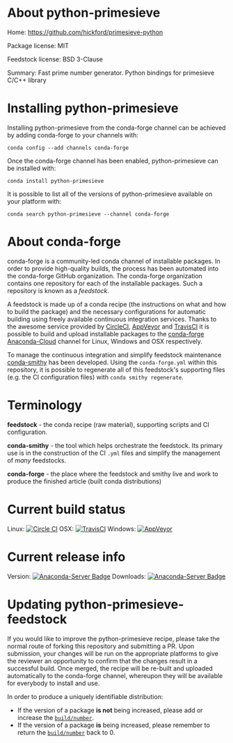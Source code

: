 About python-primesieve
=======================

Home: https://github.com/hickford/primesieve-python

Package license: MIT

Feedstock license: BSD 3-Clause

Summary: Fast prime number generator. Python bindings for primesieve C/C++ library



Installing python-primesieve
============================

Installing python-primesieve from the conda-forge channel can be achieved by adding conda-forge to your channels with:

```
conda config --add channels conda-forge
```

Once the conda-forge channel has been enabled, python-primesieve can be installed with:

```
conda install python-primesieve
```

It is possible to list all of the versions of python-primesieve available on your platform with:

```
conda search python-primesieve --channel conda-forge
```


About conda-forge
=================

conda-forge is a community-led conda channel of installable packages.
In order to provide high-quality builds, the process has been automated into the
conda-forge GitHub organization. The conda-forge organization contains one repository 
for each of the installable packages. Such a repository is known as a *feedstock*.

A feedstock is made up of a conda recipe (the instructions on what and how to build
the package) and the necessary configurations for automatic building using freely
available continuous integration services. Thanks to the awesome service provided by
[CircleCI](https://circleci.com/), [AppVeyor](http://www.appveyor.com/)
and [TravisCI](https://travis-ci.org/) it is possible to build and upload installable
packages to the [conda-forge](https://anaconda.org/conda-forge)
[Anaconda-Cloud](http://docs.anaconda.org/) channel for Linux, Windows and OSX respectively.

To manage the continuous integration and simplify feedstock maintenance
[conda-smithy](http://github.com/conda-forge/conda-smithy) has been developed.
Using the ``conda-forge.yml`` within this repository, it is possible to regenerate all of
this feedstock's supporting files (e.g. the CI configuration files) with ``conda smithy regenerate``.


Terminology
===========

**feedstock** - the conda recipe (raw material), supporting scripts and CI configuration.

**conda-smithy** - the tool which helps orchestrate the feedstock.
                   Its primary use is in the construction of the CI ``.yml`` files
                   and simplify the management of *many* feedstocks.

**conda-forge** - the place where the feedstock and smithy live and work to
                  produce the finished article (built conda distributions)

Current build status
====================
Linux: [![Circle CI](https://circleci.com/gh/conda-forge/python-primesieve-feedstock.svg?style=svg)](https://circleci.com/gh/conda-forge/python-primesieve-feedstock)
OSX: [![TravisCI](https://travis-ci.org/conda-forge/python-primesieve-feedstock.svg?branch=master)](https://travis-ci.org/conda-forge/python-primesieve-feedstock) 
Windows: [![AppVeyor](https://ci.appveyor.com/api/projects/status/github/conda-forge/python-primesieve-feedstock?svg=True)](https://ci.appveyor.com/project/conda-forge/python-primesieve-feedstock/branch/master)

Current release info
====================
Version: [![Anaconda-Server Badge](https://anaconda.org/conda-forge/python-primesieve/badges/version.svg)](https://anaconda.org/conda-forge/python-primesieve)
Downloads: [![Anaconda-Server Badge](https://anaconda.org/conda-forge/python-primesieve/badges/downloads.svg)](https://anaconda.org/conda-forge/python-primesieve)


Updating python-primesieve-feedstock
====================================

If you would like to improve the python-primesieve recipe, please take the normal
route of forking this repository and submitting a PR. Upon submission, your changes will
be run on the appropriate platforms to give the reviewer an opportunity to confirm that the
changes result in a successful build. Once merged, the recipe will be re-built and uploaded
automatically to the conda-forge channel, whereupon they will be available for everybody to
install and use.

In order to produce a uniquely identifiable distribution:
 * If the version of a package **is not** being increased, please add or increase
   the [``build/number``](http://conda.pydata.org/docs/building/meta-yaml.html#build-number-and-string). 
 * If the version of a package **is** being increased, please remember to return
   the [``build/number``](http://conda.pydata.org/docs/building/meta-yaml.html#build-number-and-string)
   back to 0.
